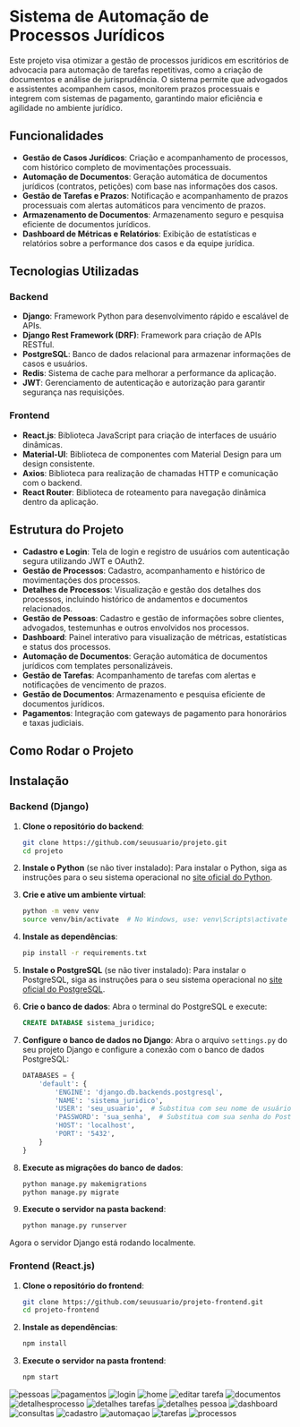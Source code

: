# Sistema de Automação de Processos Jurídicos

Este projeto visa otimizar a gestão de processos jurídicos em escritórios de advocacia para automação de tarefas repetitivas, como a criação de documentos e análise de jurisprudência. O sistema permite que advogados e assistentes acompanhem casos, monitorem prazos processuais e integrem com sistemas de pagamento, garantindo maior eficiência e agilidade no ambiente jurídico.

## Funcionalidades

- **Gestão de Casos Jurídicos**: Criação e acompanhamento de processos, com histórico completo de movimentações processuais.
- **Automação de Documentos**: Geração automática de documentos jurídicos (contratos, petições) com base nas informações dos casos.
- **Gestão de Tarefas e Prazos**: Notificação e acompanhamento de prazos processuais com alertas automáticos para vencimento de prazos.
- **Armazenamento de Documentos**: Armazenamento seguro e pesquisa eficiente de documentos jurídicos.
- **Dashboard de Métricas e Relatórios**: Exibição de estatísticas e relatórios sobre a performance dos casos e da equipe jurídica.

## Tecnologias Utilizadas

### Backend
- **Django**: Framework Python para desenvolvimento rápido e escalável de APIs.
- **Django Rest Framework (DRF)**: Framework para criação de APIs RESTful.
- **PostgreSQL**: Banco de dados relacional para armazenar informações de casos e usuários.
- **Redis**: Sistema de cache para melhorar a performance da aplicação.
- **JWT**: Gerenciamento de autenticação e autorização para garantir segurança nas requisições.

### Frontend
- **React.js**: Biblioteca JavaScript para criação de interfaces de usuário dinâmicas.
- **Material-UI**: Biblioteca de componentes com Material Design para um design consistente.
- **Axios**: Biblioteca para realização de chamadas HTTP e comunicação com o backend.
- **React Router**: Biblioteca de roteamento para navegação dinâmica dentro da aplicação.


## Estrutura do Projeto

- **Cadastro e Login**: Tela de login e registro de usuários com autenticação segura utilizando JWT e OAuth2.
- **Gestão de Processos**: Cadastro, acompanhamento e histórico de movimentações dos processos.
- **Detalhes de Processos**: Visualização e gestão dos detalhes dos processos, incluindo histórico de andamentos e documentos relacionados.
- **Gestão de Pessoas**: Cadastro e gestão de informações sobre clientes, advogados, testemunhas e outros envolvidos nos processos.
- **Dashboard**: Painel interativo para visualização de métricas, estatísticas e status dos processos.
- **Automação de Documentos**: Geração automática de documentos jurídicos com templates personalizáveis.
- **Gestão de Tarefas**: Acompanhamento de tarefas com alertas e notificações de vencimento de prazos.
- **Gestão de Documentos**: Armazenamento e pesquisa eficiente de documentos jurídicos.
- **Pagamentos**: Integração com gateways de pagamento para honorários e taxas judiciais.

## Como Rodar o Projeto


## Instalação

  ### Backend (Django)

  1. **Clone o repositório do backend**:
     ```bash
     git clone https://github.com/seuusuario/projeto.git
     cd projeto
     ```

  2. **Instale o Python** (se não tiver instalado):
     Para instalar o Python, siga as instruções para o seu sistema operacional no [site oficial do Python](https://www.python.org/downloads/).

  3. **Crie e ative um ambiente virtual**:
     ```bash
     python -m venv venv
     source venv/bin/activate  # No Windows, use: venv\Scripts\activate
     ```

  4. **Instale as dependências**:
     ```bash
     pip install -r requirements.txt
     ```

  5. **Instale o PostgreSQL** (se não tiver instalado):
     Para instalar o PostgreSQL, siga as instruções para o seu sistema operacional no [site oficial do PostgreSQL](https://www.postgresql.org/download/).

  6. **Crie o banco de dados**:
     Abra o terminal do PostgreSQL e execute:
     ```sql
     CREATE DATABASE sistema_juridico;
     ```

  7. **Configure o banco de dados no Django**:
     Abra o arquivo `settings.py` do seu projeto Django e configure a conexão com o banco de dados PostgreSQL:
     ```python
     DATABASES = {
         'default': {
             'ENGINE': 'django.db.backends.postgresql',
             'NAME': 'sistema_juridico',
             'USER': 'seu_usuario',  # Substitua com seu nome de usuário do PostgreSQL
             'PASSWORD': 'sua_senha',  # Substitua com sua senha do PostgreSQL
             'HOST': 'localhost',
             'PORT': '5432',
         }
     }
     ```

  8. **Execute as migrações do banco de dados**:
     ```bash
     python manage.py makemigrations
     python manage.py migrate
     ```

  9. **Execute o servidor na pasta backend**:
     ```bash
     python manage.py runserver
     ```

  Agora o servidor Django está rodando localmente.

  ### Frontend (React.js)

  1. **Clone o repositório do frontend**:
     ```bash
     git clone https://github.com/seuusuario/projeto-frontend.git
     cd projeto-frontend
     ```

  2. **Instale as dependências**:
     ```bash
     npm install
     ```

  3. **Execute o servidor na pasta frontend**:
     ```bash
     npm start
     ```
![pessoas](https://github.com/user-attachments/assets/fd505436-5447-4a91-bb34-15fee072daa4)
![pagamentos](https://github.com/user-attachments/assets/446a39e9-e13f-47c9-a4c1-e153fc1558d5)
![login](https://github.com/user-attachments/assets/768b4828-65ec-43a0-9d4c-9040c9290f89)
![home](https://github.com/user-attachments/assets/b53228a8-be12-4344-8673-817d43f36f46)
![editar tarefa](https://github.com/user-attachments/assets/2b8b7c27-d68e-45d1-b999-a6dfc2d432b2)
![documentos](https://github.com/user-attachments/assets/f268909a-0cab-4bc1-9ed1-2cd38076cdea)
![detalhesprocesso](https://github.com/user-attachments/assets/d9bae4a9-fdb1-46ce-a4af-5c8ea842e0dd)
![detalhes tarefas](https://github.com/user-attachments/assets/5b9279f2-8ab7-4e95-952e-b7943f4a926d)
![detalhes pessoa](https://github.com/user-attachments/assets/cedfd7f7-7067-46f7-a804-c213fa9b7545)
![dashboard](https://github.com/user-attachments/assets/3b82b0f6-daf2-422d-abd6-79e7100a649b)
![consultas](https://github.com/user-attachments/assets/c70b7265-cc15-43bd-b2d3-995d47a0b295)
![cadastro](https://github.com/user-attachments/assets/3a888870-a0b3-4a89-8036-42e58c7880d9)
![automaçao](https://github.com/user-attachments/assets/b5fb3277-eba0-42f2-b852-65c10a6b2cf0)
![tarefas](https://github.com/user-attachments/assets/3fdd8b09-fbcf-4750-a958-6685dad88c0e)
![processos](https://github.com/user-attachments/assets/757b8ee2-4b88-48d1-8b2e-9567e0faa8b3)


